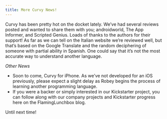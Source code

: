 ```yaml
---
title: More Curvy News!
---
```


Curvy has been pretty hot on the docket lately.  We’ve had several reviews posted and wanted to share them with you; androidworld, The App Informer, and Scripted Genius.  Loads of thanks to the authors for their support!  As far as we can tell on the Italian website we’re reviewed well, but that’s based on the Google Translate and the random deciphering of someone with partial ability in Spanish.  One could say that it’s not the most accurate way to understand another language.

*Other News*
* Soon to come, Curvy for iPhone.  As we’ve not developed for an iOS previously, please expect a slight delay as Robey begins the process of learning another programming language.  
* If you were a backer or simply interested in our Kickstarter project, you can follow along with our company projects and Kickstarter progress here on the FlamingLunchbox blog.   

Until next time!
